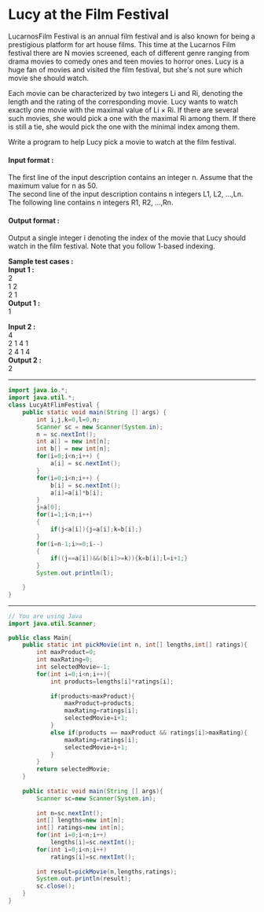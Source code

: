 # Lucy at the Film Festival
LucarnosFilm Festival is an annual film festival and is also known for being a prestigious platform for art house films. This time at the Lucarnos Film festival there are N movies screened, each of different genre ranging from drama movies to comedy ones and teen movies to horror ones. Lucy is a huge fan of movies and visited the film festival, but she's not sure which movie she should watch.

Each movie can be characterized by two integers Li and Ri, denoting the length and the rating of the corresponding movie. Lucy wants to watch exactly one movie with the maximal value of Li × Ri. If there are several such movies, she would pick a one with the maximal Ri among them. If there is still a tie, she would pick the one with the minimal index among them.

Write a program to help Lucy pick a movie to watch at the film festival.

#### Input format :
The first line of the input description contains an integer n. Assume that the maximum value for n as 50.
<br>
The second line of the input description contains n integers L1, L2, ...,Ln.
<br>
The following line contains n integers R1, R2, ...,Rn.

#### Output format :
Output a single integer i denoting the index of the movie that Lucy should watch in the film festival. Note that you follow 1-based indexing.

**Sample test cases :<br>
Input 1 :<br>**
2<br>
1 2<br>
2 1<br>
**Output 1 :<br>**
1

**Input 2 :<br>**
4<br>
2 1 4 1<br>
2 4 1 4<br>
**Output 2 :<br>**
2

--------------------------------------------------------------------------------------------------------------------------------------------------------------------

```java
import java.io.*;
import java.util.*;
class LucyAtFlimFestival {
	public static void main(String [] args) {
		int i,j,k=0,l=0,n;
		Scanner sc = new Scanner(System.in);
		n = sc.nextInt();
		int a[] = new int[n];
		int b[] = new int[n];
		for(i=0;i<n;i++) {
			a[i] = sc.nextInt();
		}
		for(i=0;i<n;i++) {
			b[i] = sc.nextInt();
	        a[i]=a[i]*b[i];
		}
	    j=a[0];
	    for(i=1;i<n;i++)
	    {
	        if(j<a[i]){j=a[i];k=b[i];}
	    }
	    for(i=n-1;i>=0;i--)
	    {
	        if((j==a[i])&&(b[i]>=k)){k=b[i];l=i+1;}
	    }
	    System.out.println(l);

	}
}

```

--------------------------------------------------------------------------------------------------------------------------------------------------------------------


```java
// You are using Java
import java.util.Scanner;

public class Main{
    public static int pickMovie(int n, int[] lengths,int[] ratings){
        int maxProduct=0;
        int maxRating=0;
        int selectedMovie=-1;
        for(int i=0;i<n;i++){
            int products=lengths[i]*ratings[i];
            
            if(products>maxProduct){
                maxProduct=products;
                maxRating=ratings[i];
                selectedMovie=i+1;
            }
            else if(products == maxProduct && ratings[i]>maxRating){
                maxRating=ratings[i];
                selectedMovie=i+1;
            }
        }
        return selectedMovie;
    }
        
    public static void main(String [] args){
        Scanner sc=new Scanner(System.in);
        
        int n=sc.nextInt();
        int[] lengths=new int[n];
        int[] ratings=new int[n];
        for(int i=0;i<n;i++)
            lengths[i]=sc.nextInt();
        for(int i=0;i<n;i++)
            ratings[i]=sc.nextInt();
            
        int result=pickMovie(n,lengths,ratings);
        System.out.println(result);
        sc.close();
    }
}
```
